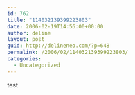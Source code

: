 ```yaml
---
id: 762
title: "114032139399223803"
date: 2006-02-19T14:56:00+00:00
author: deline
layout: post
guid: http://delineneo.com/?p=648
permalink: /2006/02/114032139399223803/
categories:
  - Uncategorized
---
```

test

